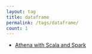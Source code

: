 ```yaml
---
layout: tag
title: dataframe
permalink: /tags/dataframe/
count: 1
---
```


- [Athena with Scala and Spark](https://kination.github.io/posts/2020-12-02-athena-with-sdk-spark-jdbc/)
